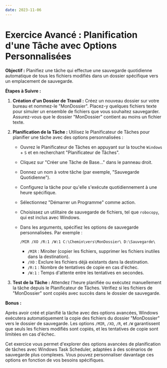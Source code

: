```yaml
---
date: 2023-11-06
---
```

# Exercice Avancé : Planification d'une Tâche avec Options Personnalisées

**Objectif :** Planifiez une tâche qui effectue une sauvegarde quotidienne automatique de tous les fichiers modifiés dans un dossier spécifique vers un emplacement de sauvegarde.

**Étapes à Suivre :**

1. **Création d'un Dossier de Travail :** Créez un nouveau dossier sur votre bureau et nommez-le "MonDossier". Placez-y quelques fichiers texte pour simuler un ensemble de fichiers que vous souhaitez sauvegarder. Assurez-vous que le dossier "MonDossier" contient au moins un fichier texte.
    
2. **Planification de la Tâche :** Utilisez le Planificateur de Tâches pour planifier une tâche avec des options personnalisées :
    
    - Ouvrez le Planificateur de Tâches en appuyant sur la touche `Windows` + `S` et en recherchant "Planificateur de Tâches".
    - Cliquez sur "Créer une Tâche de Base..." dans le panneau droit.
    - Donnez un nom à votre tâche (par exemple, "Sauvegarde Quotidienne").
    - Configurez la tâche pour qu'elle s'exécute quotidiennement à une heure spécifique.
    - Sélectionnez "Démarrer un Programme" comme action.
    - Choisissez un utilitaire de sauvegarde de fichiers, tel que `robocopy`, qui est inclus avec Windows.
    - Dans les arguments, spécifiez les options de sauvegarde personnalisées. Par exemple :
        
        `/MIR /XO /R:1 /W:1 C:\Chemin\vers\MonDossier\ D:\Sauvegarde\`
        
        - `/MIR` : Miroiter (copier les fichiers, supprimer les fichiers inutiles dans la destination).
        - `/XO` : Exclure les fichiers déjà existants dans la destination.
        - `/R:1` : Nombre de tentatives de copie en cas d'échec.
        - `/W:1` : Temps d'attente entre les tentatives en secondes.
3. **Test de la Tâche :** Attendez l'heure planifiée ou exécutez manuellement la tâche depuis le Planificateur de Tâches. Vérifiez si les fichiers de "MonDossier" sont copiés avec succès dans le dossier de sauvegarde.
    

**Bonus :**

Après avoir créé et planifié la tâche avec des options avancées, Windows exécutera automatiquement la copie des fichiers du dossier "MonDossier" vers le dossier de sauvegarde. Les options `/MIR`, `/XO`, `/R`, et `/W` garantissent que seuls les fichiers modifiés sont copiés, et les tentatives de copie sont limitées en cas d'échec.

Cet exercice vous permet d'explorer des options avancées de planification de tâches avec Windows Task Scheduler, adaptées à des scénarios de sauvegarde plus complexes. Vous pouvez personnaliser davantage ces options en fonction de vos besoins spécifiques.